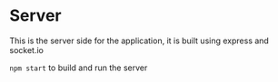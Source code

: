 # Server

This is the server side for the application, it is built using express and socket.io

`npm start` to build and run the server
